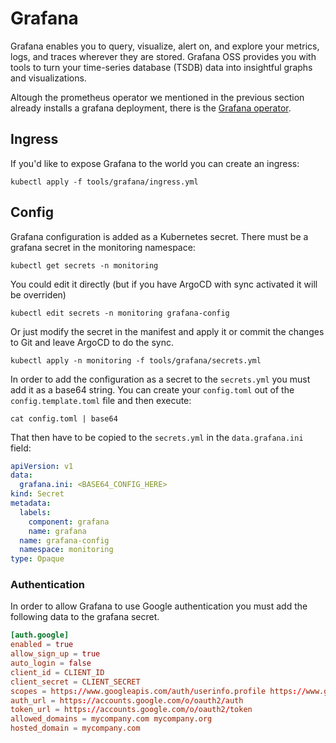 # Grafana

Grafana enables you to query, visualize, alert on, and explore your metrics, logs, and traces wherever they are stored. 
Grafana OSS provides you with tools to turn your time-series database (TSDB) data into insightful graphs and visualizations.

Altough the prometheus operator we mentioned in the previous section already installs a grafana deployment, there is the [Grafana operator](https://grafana-operator.github.io/grafana-operator/docs/installation/helm/).

## Ingress

If you'd like to expose Grafana to the world you can create an ingress:

```
kubectl apply -f tools/grafana/ingress.yml
```

## Config

Grafana configuration is added as a Kubernetes secret. There must be a grafana secret in the
monitoring namespace:

```
kubectl get secrets -n monitoring
```

You could edit it directly (but if you have ArgoCD with sync activated it will be overriden)

```
kubectl edit secrets -n monitoring grafana-config
```

Or just modify the secret in the manifest and apply it or commit the changes to Git and leave
ArgoCD to do the sync.

```
kubectl apply -n monitoring -f tools/grafana/secrets.yml
```

In order to add the configuration as a secret to the `secrets.yml` you must add it as a base64
string. You can create your `config.toml` out of the `config.template.toml` file and then 
execute:

```
cat config.toml | base64
```

That then have to be copied to the `secrets.yml` in the `data.grafana.ini` field:

```yaml
apiVersion: v1
data:
  grafana.ini: <BASE64_CONFIG_HERE>
kind: Secret
metadata:
  labels:
    component: grafana
    name: grafana
  name: grafana-config
  namespace: monitoring
type: Opaque
```

### Authentication

In order to allow Grafana to use Google authentication you must add the following data to
the grafana secret.

```toml
[auth.google]
enabled = true
allow_sign_up = true
auto_login = false
client_id = CLIENT_ID
client_secret = CLIENT_SECRET
scopes = https://www.googleapis.com/auth/userinfo.profile https://www.googleapis.com/auth/userinfo.email
auth_url = https://accounts.google.com/o/oauth2/auth
token_url = https://accounts.google.com/o/oauth2/token
allowed_domains = mycompany.com mycompany.org
hosted_domain = mycompany.com
```